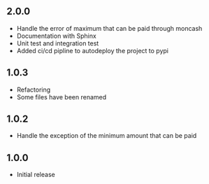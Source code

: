 ## 2.0.0
* Handle the error of maximum that can be paid through moncash
* Documentation with Sphinx
* Unit test and integration test
* Added ci/cd pipline to autodeploy the project to pypi

## 1.0.3
* Refactoring
* Some files have been renamed 

## 1.0.2
* Handle the exception of the minimum amount that can be paid

## 1.0.0
* Initial release